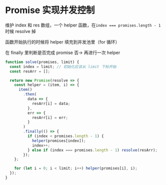 # Promise 实现并发控制

维护 index 和 res 数组，一个 helper 函数，在`index === promises.length - 1`时候 resolve 掉

函数开始执行的时候将 helper 填充到并发池里（for 循环）

在 finally 里判断是否完成 promise 否-> 再进行一次 helper

```js
function solve(promises, limit) {
  const index = limit; // 初始化应该从 limit 下标开始
  const resArr = [];

  return new Promise(resolve => {
    const helper = (item, i) => {
      item()
        .then(
          data => {
            resArr[i] = data;
          },
          err => {
            resArr[i] = err;
          }
        )
        .finally(() => {
          if (index < promises.length - 1) {
            helper(promises[index]);
            index++;
          } else if (index === promises.length - 1) resolve(resArr);
        });
    };

    for (let i = 0; i < limit; i++) helper(promises[i], i);
  });
}
```
